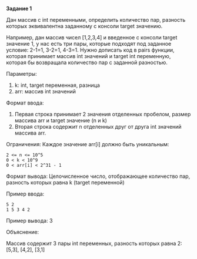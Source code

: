 **Задание 1**

Дан массив с int переменными, определить количество
пар, разность которых эквивалентна заданному с
консоли target значению.

Например, дан массив чисел [1,2,3,4] и введенное с
консоли target значение 1, у нас есть три пары, которые
подходят под заданное условие: 2-1=1, 3-2=1, 4-3=1.
Нужно дописать код в pairs функции, которая принимает
массив int значений и target int переменную, которая
бы возвращала количество пар с заданной разностью.

Параметры:
1) k: int, target переменная, разница
2) arr: массив int значений 

Формат ввода:
1) Первая строка принимает 2 значения отделенных
пробелом, размер массива arr и target значение (n и k)
2) Вторая строка содержит n отделенных друг от друга
int значений массива arr.

Ограничения:
Каждое значение arr[i] должно быть уникальным:

    2 <= n <= 10^5
    0 < k < 10^9
    0 < arr[i] < 2^31 - 1

Формат вывода:
Целочисленное число, отображающее количество пар,
разность которых равна k (target переменной)

Пример ввода:

    5 2
    1 5 3 4 2

Пример вывода: 3

Объяснение:

Массив содержит 3 пары int переменных, разность которых
равна 2: [5,3], [4,2], [3,1]